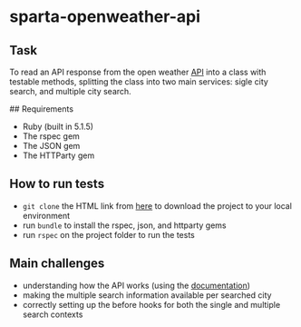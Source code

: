 # sparta-openweather-api

## Task
To read an API response from the open weather [API](https://openweathermap.org/) into a class with testable methods, splitting the class into two main services: sigle city search, and multiple city search.

## Requirements
* Ruby (built in 5.1.5)
* The rspec gem
* The JSON gem
* The HTTParty gem

## How to run tests
* `git clone` the HTML link from [here](https://github.com/MoRUddin/sparta-openweather-api) to download the project to your local environment
* run `bundle` to install the rspec, json, and httparty gems
* run `rspec` on the project folder to run the tests

## Main challenges
* understanding how the API works (using the [documentation](https://openweathermap.org/api))
* making the multiple search information available per searched city
* correctly setting up the before hooks for both the single and multiple search contexts
